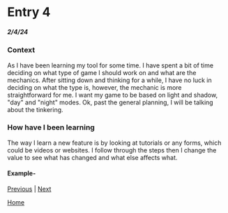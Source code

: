 # Entry 4
##### 2/4/24

### Context
As I have been learning my tool for some time. I have spent a bit of time deciding on what type of game I should work on and what are the mechanics. After sitting down and thinking for a while, I have no luck in deciding on what the type is, however, the mechanic is more straightforward for me. I want my game to be based on light and shadow, "day" and "night" modes. Ok, past the general planning, I will be talking about the tinkering.

### How have I been learning
The way I learn a new feature is by looking at tutorials or any forms, which could be videos or websites. I follow through the steps then I change the value to see what has changed and what else affects what.

#### Example- 

[Previous](entry03.md) | [Next](entry05.md)

[Home](../README.md)